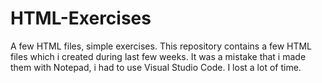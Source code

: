 # HTML-Exercises
A few HTML files, simple exercises.
This repository contains a few HTML files which i created during last few weeks. 
It was a mistake that i made them with Notepad, i had to use Visual Studio Code.
I lost a lot of time.
